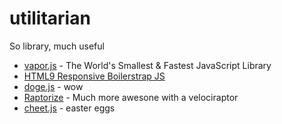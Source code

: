 utilitarian
===========

So library, much useful

* [vapor.js](https://github.com/madrobby/vapor.js) - The World's Smallest & Fastest JavaScript Library
* [HTML9 Responsive Boilerstrap JS](http://html9responsiveboilerstrapjs.com)
* [doge.js](http://visualidiot.com/articles/doge) - wow
* [Raptorize](http://zurb.com/playground/jquery-raptorize) - Much more awesone with a velociraptor
* [cheet.js](https://github.com/namuol/cheet.js) - easter eggs
